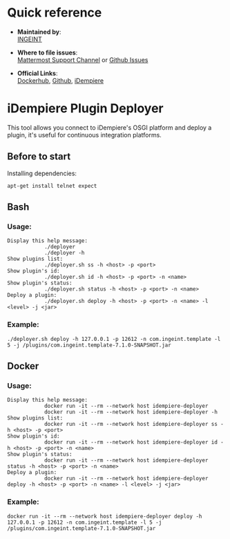 # Quick reference

- **Maintained by**:  
  [INGEINT](https://ingeint.com)

- **Where to file issues**:  
  [Mattermost Support Channel](https://mattermost.idempiere.org/idempiere/channels/support) or [Github Issues](https://github.com/ingeint/idempiere-plugin-deployer/issues)

- **Official Links**:  
  [Dockerhub](https://hub.docker.com/r/ingeinthub/idempiere-plugin-deployer),
  [Github](https://github.com/ingeint/idempiere-plugin-deployer),
  [iDempiere](https://github.com/idempiere/idempiere)

# iDempiere Plugin Deployer

This tool allows you connect to iDempiere's OSGI platform and deploy a plugin, it's useful for continuous integration platforms.

## Before to start

Installing dependencies:

```
apt-get install telnet expect
```

## Bash

### Usage:

```
Display this help message:
            ./deployer
            ./deployer -h
Show plugins list:
            ./deployer.sh ss -h <host> -p <port>
Show plugin's id:
            ./deployer.sh id -h <host> -p <port> -n <name>
Show plugin's status:
            ./deployer.sh status -h <host> -p <port> -n <name>
Deploy a plugin:
            ./deployer.sh deploy -h <host> -p <port> -n <name> -l <level> -j <jar>
```

### Example:

```
./deployer.sh deploy -h 127.0.0.1 -p 12612 -n com.ingeint.template -l 5 -j /plugins/com.ingeint.template-7.1.0-SNAPSHOT.jar
```

## Docker

### Usage:

```
Display this help message:
            docker run -it --rm --network host idempiere-deployer
            docker run -it --rm --network host idempiere-deployer -h
Show plugins list:
            docker run -it --rm --network host idempiere-deployer ss -h <host> -p <port>
Show plugin's id:
            docker run -it --rm --network host idempiere-deployer id -h <host> -p <port> -n <name>
Show plugin's status:
            docker run -it --rm --network host idempiere-deployer status -h <host> -p <port> -n <name>
Deploy a plugin:
            docker run -it --rm --network host idempiere-deployer deploy -h <host> -p <port> -n <name> -l <level> -j <jar>

```

### Example:

```
docker run -it --rm --network host idempiere-deployer deploy -h 127.0.0.1 -p 12612 -n com.ingeint.template -l 5 -j /plugins/com.ingeint.template-7.1.0-SNAPSHOT.jar
```
